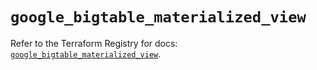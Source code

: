 # `google_bigtable_materialized_view`

Refer to the Terraform Registry for docs: [`google_bigtable_materialized_view`](https://registry.terraform.io/providers/hashicorp/google-beta/6.33.0/docs/resources/google_bigtable_materialized_view).
